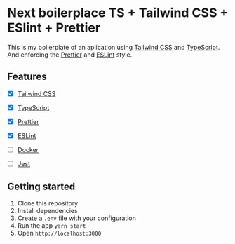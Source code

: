 # Next boilerplace TS + Tailwind CSS + ESlint + Prettier

This is my boilerplate of an aplication using [Tailwind CSS](https://tailwindcss.com/) and [TypeScript](https://www.typescriptlang.org/). And enforcing the [Prettier](https://prettier.io/) and [ESLint](https://eslint.org/) style.


## Features

  - [x] [Tailwind CSS](https://tailwindcss.com/)
  - [x] [TypeScript](https://www.typescriptlang.org/)
  - [x] [Prettier](https://prettier.io/)
  - [x] [ESLint](https://eslint.org/)
  - [ ] [Docker](https://www.docker.com/)
  - [ ] [Jest](https://facebook.github.io/jest/)


## Getting started

  1. Clone this repository
  2. Install dependencies
  3. Create a `.env` file with your configuration
  4. Run the app `yarn start`
  5. Open `http://localhost:3000`

